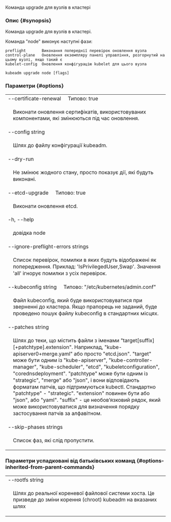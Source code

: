 
Команда upgrade для вузлів в кластері

### Опис {#synopsis}

Команда upgrade для вузлів в кластері.

Команда "node" виконує наступні фази:

```none
preflight       Виконання попереднії перевірок оновлення вузла
control-plane   Оновлення екземпляру панелі управління, розгорнутий на цьому вузлі, якщо такий є
kubelet-config  Оновлення конфігурацію kubelet для цього вузла
```

```shell
kubeadm upgrade node [flags]
```

### Параметри {#options}

<table style="width: 100%; table-layout: fixed;">
    <colgroup>
        <col span="1" style="width: 10px;" />
        <col span="1" />
    </colgroup>
    <tbody>
    <tr>
        <td colspan="2">--certificate-renewal&nbsp;&nbsp;&nbsp;&nbsp;&nbsp;Типово: true</td>
    </tr>
    <tr>
        <td></td>
        <td style="line-height: 130%; word-wrap: break-word;"><p>Виконати оновлення сертифікатів, використовуваних компонентами, які змінюються під час оновлення.</p></td>
    </tr>
    <tr>
        <td colspan="2">--config string</td>
    </tr>
    <tr>
        <td></td><td style="line-height: 130%; word-wrap: break-word;"><p>Шлях до файлу конфігурації kubeadm.</p></td>
    </tr>
    <tr>
        <td colspan="2">--dry-run</td>
    </tr>
    <tr>
        <td></td><td style="line-height: 130%; word-wrap: break-word;"><p>Не змінює жодного стану, просто показує дії, які будуть виконані.</p></td>
    </tr>
    <tr>
        <td colspan="2">--etcd-upgrade&nbsp;&nbsp;&nbsp;&nbsp;&nbsp;Типово: true</td>
    </tr>
    <tr>
        <td></td><td style="line-height: 130%; word-wrap: break-word;"><p>Виконати оновлення etcd.</p></td>
    </tr>
    <tr>
        <td colspan="2">-h, --help</td>
    </tr>
    <tr>
        <td></td><td style="line-height: 130%; word-wrap: break-word;"><p>довідка node</p></td>
    </tr>
    <tr>
        <td colspan="2">--ignore-preflight-errors strings</td>
    </tr>
    <tr>
        <td></td><td style="line-height: 130%; word-wrap: break-word;"><p>Список перевірок, помилки в яких будуть відображені як попередження. Приклад: 'IsPrivilegedUser,Swap'. Значення 'all' ігнорує помилки з усіх перевірок.</p></td>
    </tr>
    <tr>
        <td colspan="2">--kubeconfig string&nbsp;&nbsp;&nbsp;&nbsp;&nbsp;Типово: "/etc/kubernetes/admin.conf"</td>
    </tr>
    <tr>
        <td></td><td style="line-height: 130%; word-wrap: break-word;"><p>Файл kubeconfig, який буде використовуватися при зверненні до кластера. Якщо прапорець не заданий, буде проведено пошук файлу kubeconfig в стандартних місцях.</p></td>
    </tr>
    <tr>
        <td colspan="2">--patches string</td>
    </tr>
    <tr>
        <td></td><td style="line-height: 130%; word-wrap: break-word;"><p>Шлях до теки, що містить файли з іменами &quot;target[suffix][+patchtype].extension&quot;. Наприклад, &quot;kube-apiserver0+merge.yaml&quot; або просто &quot;etcd.json&quot;. &quot;target&quot; може бути одним із &quot;kube-apiserver&quot;, &quot;kube-controller-manager&quot;, &quot;kube-scheduler&quot;, &quot;etcd&quot;, &quot;kubeletconfiguration&quot;, &quot;corednsdeployment&quot;. &quot;patchtype&quot; може бути одним із &quot;strategic&quot;, &quot;merge&quot; або &quot;json&quot;, і вони відповідають форматам патчів, що підтримуються kubectl. Стандартно &quot;patchtype&quot; - &quot;strategic&quot;. &quot;extension&quot; повинен бути або &quot;json&quot;, або &quot;yaml&quot;. &quot;suffix&quot; - це необовʼязковий рядок, який може використовуватися для визначення порядку застосування патчів за алфавітном.</p></td>
    </tr>
    <tr>
        <td colspan="2">--skip-phases strings</td>
    </tr>
    <tr>
        <td></td><td style="line-height: 130%; word-wrap: break-word;"><p>Список фаз, які слід пропустити.</p></td>
    </tr>

</tbody>
</table>

### Параметри успадковані від батьківських команд {#options-inherited-from-parent-commands}

<table style="width: 100%; table-layout: fixed;">
    <colgroup>
        <col span="1" style="width: 10px;" />
        <col span="1" />
    </colgroup>
    <tbody>
        <tr>
            <td colspan="2">--rootfs string</td>
        </tr>
        <tr>
            <td></td>
            <td style="line-height: 130%; word-wrap: break-word;"><p>Шлях до реальної кореневої файлової системи хоста. Це призведе до зміни корення (chroot) kubeadm на вказаних шлях</p></td>
        </tr>
    </tbody>
</table>
